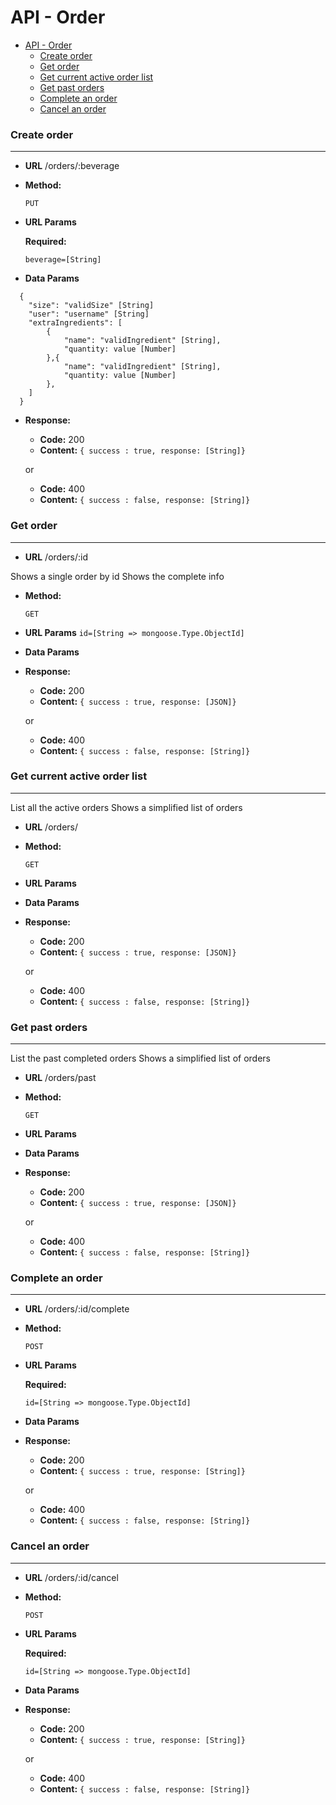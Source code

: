 # API - Order


- [API - Order](#api---order)
    + [Create order](#create-order)
    + [Get order](#get-order)
    + [Get current active order list](#get-current-active-order-list)
    + [Get past orders](#get-past-orders)
    + [Complete an order](#complete-an-order)
    + [Cancel an order](#cancel-an-order)


### Create order
----
* **URL**
/orders/:beverage

* **Method:**
  
  `PUT`
  
*  **URL Params**

   **Required:**
 
   `beverage=[String]`

* **Data Params**
```
  {
	"size": "validSize" [String]
	"user": "username" [String]
	"extraIngredients": [
		{
			"name": "validIngredient" [String],
			"quantity: value [Number]
		},{
			"name": "validIngredient" [String],
			"quantity: value [Number]
		},
	]
  }
```
  

* **Response:**
	* **Code:** 200
	* **Content:** 
	`{ success : true, response: [String]}`
	
	or
	
	* **Code:** 400
	* **Content:** 
	`{ success : false, response: [String]}`


### Get order
----



* **URL**
/orders/:id

 Shows a single order by id
 Shows the complete info

* **Method:**
  
  `GET`
  
*  **URL Params**
   `id=[String => mongoose.Type.ObjectId]`
   
* **Data Params**

* **Response:**
	* **Code:** 200
	* **Content:** 
	`{ success : true, response: [JSON]}`
	
	or
	
	* **Code:** 400
	* **Content:** 
	`{ success : false, response: [String]}`


### Get current active order list
----

 List all the active orders
 Shows a simplified list of orders

* **URL**
/orders/

* **Method:**
  
  `GET`
  
*  **URL Params**

* **Data Params**
  

* **Response:**
	* **Code:** 200
	* **Content:** 
	`{ success : true, response: [JSON]}`
	
	or
	
	* **Code:** 400
	* **Content:** 
	`{ success : false, response: [String]}`

### Get past orders
----

 List the past completed orders
 Shows a simplified list of orders

* **URL**
/orders/past

* **Method:**
  
  `GET`
  
*  **URL Params**

* **Data Params**

* **Response:**
	* **Code:** 200
	* **Content:** 
	`{ success : true, response: [JSON]}`
	
	or
	
	* **Code:** 400
	* **Content:** 
	`{ success : false, response: [String]}`

### Complete an order
----
* **URL**
/orders/:id/complete

* **Method:**
  
  `POST`
  
*  **URL Params**

   **Required:**
 
   `id=[String => mongoose.Type.ObjectId]`

* **Data Params**

* **Response:**
	* **Code:** 200
	* **Content:** 
	`{ success : true, response: [String]}`
	
	or
	
	* **Code:** 400
	* **Content:** 
	`{ success : false, response: [String]}`

### Cancel an order
----
* **URL**
/orders/:id/cancel

* **Method:**
  
  `POST`
  
*  **URL Params**

   **Required:**
 
   `id=[String => mongoose.Type.ObjectId]`

* **Data Params**

* **Response:**
	* **Code:** 200
	* **Content:** 
	`{ success : true, response: [String]}`
	
	or
	
	* **Code:** 400
	* **Content:** 
	`{ success : false, response: [String]}`
